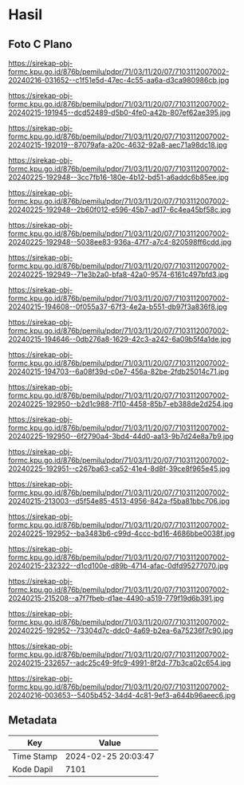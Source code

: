 # Hasil

## Foto C Plano

https://sirekap-obj-formc.kpu.go.id/876b/pemilu/pdpr/71/03/11/20/07/7103112007002-20240216-031652--c1f51e5d-47ec-4c55-aa6a-d3ca980986cb.jpg

https://sirekap-obj-formc.kpu.go.id/876b/pemilu/pdpr/71/03/11/20/07/7103112007002-20240215-191945--dcd52489-d5b0-4fe0-a42b-807ef62ae395.jpg

https://sirekap-obj-formc.kpu.go.id/876b/pemilu/pdpr/71/03/11/20/07/7103112007002-20240215-192019--87079afa-a20c-4632-92a8-aec71a98dc18.jpg

https://sirekap-obj-formc.kpu.go.id/876b/pemilu/pdpr/71/03/11/20/07/7103112007002-20240225-192948--3cc7fb16-180e-4b12-bd51-a6addc6b85ee.jpg

https://sirekap-obj-formc.kpu.go.id/876b/pemilu/pdpr/71/03/11/20/07/7103112007002-20240225-192948--2b60f012-e596-45b7-ad17-6c4ea45bf58c.jpg

https://sirekap-obj-formc.kpu.go.id/876b/pemilu/pdpr/71/03/11/20/07/7103112007002-20240225-192948--5038ee83-936a-47f7-a7c4-820598ff6cdd.jpg

https://sirekap-obj-formc.kpu.go.id/876b/pemilu/pdpr/71/03/11/20/07/7103112007002-20240225-192949--71e3b2a0-bfa8-42a0-9574-6161c497bfd3.jpg

https://sirekap-obj-formc.kpu.go.id/876b/pemilu/pdpr/71/03/11/20/07/7103112007002-20240215-194608--0f055a37-67f3-4e2a-b551-db97f3a836f8.jpg

https://sirekap-obj-formc.kpu.go.id/876b/pemilu/pdpr/71/03/11/20/07/7103112007002-20240215-194646--0db276a8-1629-42c3-a242-6a09b5f4a1de.jpg

https://sirekap-obj-formc.kpu.go.id/876b/pemilu/pdpr/71/03/11/20/07/7103112007002-20240215-194703--6a08f39d-c0e7-456a-82be-2fdb25014c71.jpg

https://sirekap-obj-formc.kpu.go.id/876b/pemilu/pdpr/71/03/11/20/07/7103112007002-20240225-192950--b2d1c988-7f10-4458-85b7-eb388de2d254.jpg

https://sirekap-obj-formc.kpu.go.id/876b/pemilu/pdpr/71/03/11/20/07/7103112007002-20240225-192950--6f2790a4-3bd4-44d0-aa13-9b7d24e8a7b9.jpg

https://sirekap-obj-formc.kpu.go.id/876b/pemilu/pdpr/71/03/11/20/07/7103112007002-20240225-192951--c267ba63-ca52-41e4-8d8f-39ce8f965e45.jpg

https://sirekap-obj-formc.kpu.go.id/876b/pemilu/pdpr/71/03/11/20/07/7103112007002-20240215-213003--d5f54e85-4513-4956-842a-f5ba81bbc706.jpg

https://sirekap-obj-formc.kpu.go.id/876b/pemilu/pdpr/71/03/11/20/07/7103112007002-20240225-192952--ba3483b6-c99d-4ccc-bd16-4686bbe0038f.jpg

https://sirekap-obj-formc.kpu.go.id/876b/pemilu/pdpr/71/03/11/20/07/7103112007002-20240215-232322--d1cd100e-d89b-4714-afac-0dfd95277070.jpg

https://sirekap-obj-formc.kpu.go.id/876b/pemilu/pdpr/71/03/11/20/07/7103112007002-20240215-215208--a7f7fbeb-d1ae-4490-a519-779f19d6b391.jpg

https://sirekap-obj-formc.kpu.go.id/876b/pemilu/pdpr/71/03/11/20/07/7103112007002-20240225-192952--73304d7c-ddc0-4a69-b2ea-6a75236f7c90.jpg

https://sirekap-obj-formc.kpu.go.id/876b/pemilu/pdpr/71/03/11/20/07/7103112007002-20240215-232657--adc25c49-9fc9-4991-8f2d-77b3ca02c654.jpg

https://sirekap-obj-formc.kpu.go.id/876b/pemilu/pdpr/71/03/11/20/07/7103112007002-20240216-003653--5405b452-34d4-4c81-9ef3-a644b96aeec6.jpg


## Metadata

| Key        | Value               |
| ---------- | ------------------- |
| Time Stamp | 2024-02-25 20:03:47 |
| Kode Dapil | 7101                |




